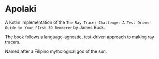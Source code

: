 # Apolaki

A Kotlin implementation of the `The Ray Tracer Challenge: A Test-Driven Guide to Your FIrst 3D Renderer` by James Buck.

The book follows a language-agnostic, test-driven approach to making ray tracers.

Named after a Filipino mythological god of the sun.